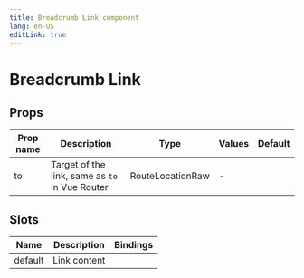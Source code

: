 ```yaml
---
title: Breadcrumb Link component
lang: en-US
editLink: true
---
```


# Breadcrumb Link

## Props

| Prop name | Description                                    | Type             | Values | Default |
| --------- | ---------------------------------------------- | ---------------- | ------ | ------- |
| to        | Target of the link, same as `to` in Vue Router | RouteLocationRaw | -      |         |

## Slots

| Name    | Description  | Bindings |
| ------- | ------------ | -------- |
| default | Link content |          |
